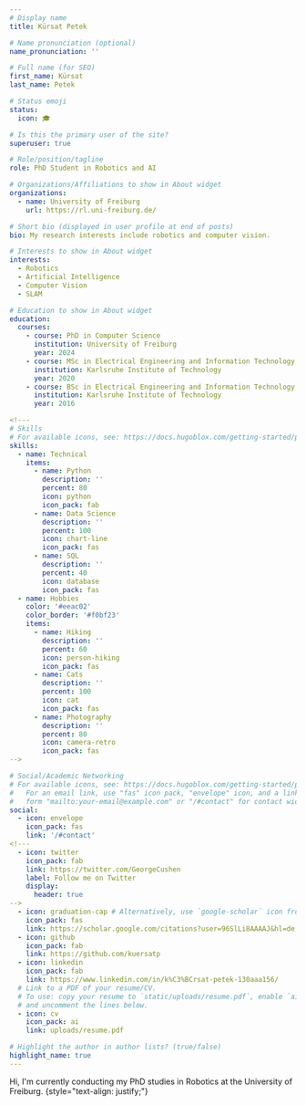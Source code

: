 ```yaml
---
# Display name
title: Kürsat Petek

# Name pronunciation (optional)
name_pronunciation: ''

# Full name (for SEO)
first_name: Kürsat
last_name: Petek

# Status emoji
status:
  icon: 🎓

# Is this the primary user of the site?
superuser: true

# Role/position/tagline
role: PhD Student in Robotics and AI

# Organizations/Affiliations to show in About widget
organizations:
  - name: University of Freiburg
    url: https://rl.uni-freiburg.de/

# Short bio (displayed in user profile at end of posts)
bio: My research interests include robotics and computer vision.

# Interests to show in About widget
interests:
  - Robotics
  - Artificial Intelligence
  - Computer Vision
  - SLAM

# Education to show in About widget
education:
  courses:
    - course: PhD in Computer Science
      institution: University of Freiburg
      year: 2024
    - course: MSc in Electrical Engineering and Information Technology
      institution: Karlsruhe Institute of Technology
      year: 2020
    - course: BSc in Electrical Engineering and Information Technology
      institution: Karlsruhe Institute of Technology
      year: 2016

<!---
# Skills
# For available icons, see: https://docs.hugoblox.com/getting-started/page-builder/#icons
skills:
  - name: Technical
    items:
      - name: Python
        description: ''
        percent: 80
        icon: python
        icon_pack: fab
      - name: Data Science
        description: ''
        percent: 100
        icon: chart-line
        icon_pack: fas
      - name: SQL
        description: ''
        percent: 40
        icon: database
        icon_pack: fas
  - name: Hobbies
    color: '#eeac02'
    color_border: '#f0bf23'
    items:
      - name: Hiking
        description: ''
        percent: 60
        icon: person-hiking
        icon_pack: fas
      - name: Cats
        description: ''
        percent: 100
        icon: cat
        icon_pack: fas
      - name: Photography
        description: ''
        percent: 80
        icon: camera-retro
        icon_pack: fas
-->

# Social/Academic Networking
# For available icons, see: https://docs.hugoblox.com/getting-started/page-builder/#icons
#   For an email link, use "fas" icon pack, "envelope" icon, and a link in the
#   form "mailto:your-email@example.com" or "/#contact" for contact widget.
social:
  - icon: envelope
    icon_pack: fas
    link: '/#contact'
<!--- 
  - icon: twitter
    icon_pack: fab
    link: https://twitter.com/GeorgeCushen
    label: Follow me on Twitter
    display:
      header: true
-->
  - icon: graduation-cap # Alternatively, use `google-scholar` icon from `ai` icon pack
    icon_pack: fas
    link: https://scholar.google.com/citations?user=96SlLi8AAAAJ&hl=de
  - icon: github
    icon_pack: fab
    link: https://github.com/kuersatp
  - icon: linkedin
    icon_pack: fab
    link: https://www.linkedin.com/in/k%C3%BCrsat-petek-130aaa156/
  # Link to a PDF of your resume/CV.
  # To use: copy your resume to `static/uploads/resume.pdf`, enable `ai` icons in `params.yaml`,
  # and uncomment the lines below.
  - icon: cv
    icon_pack: ai
    link: uploads/resume.pdf

# Highlight the author in author lists? (true/false)
highlight_name: true
---
```


Hi, I'm currently conducting my PhD studies in Robotics at the University of Freiburg.
{style="text-align: justify;"}

